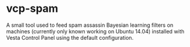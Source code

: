 # vcp-spam
A small tool used to feed spam assassin Bayesian learning filters on machines (currently only known working on Ubuntu 14.04) installed with Vesta Control Panel using the default configuration.
